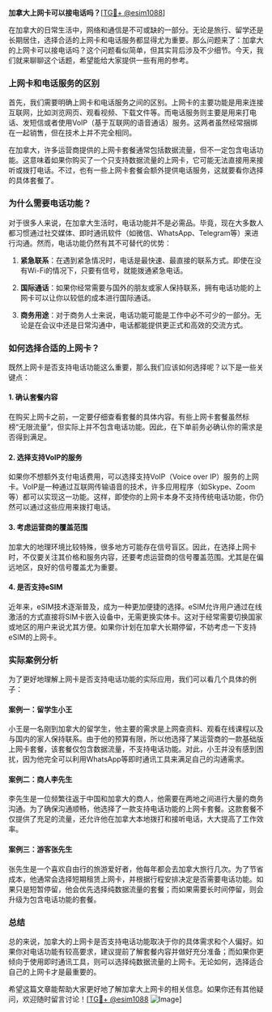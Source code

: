 **加拿大上网卡可以接电话吗？**[[TG💪+ @esim1088](https://t.me/s/esim1088)]

在加拿大的日常生活中，网络和通信是不可或缺的一部分。无论是旅行、留学还是长期居住，选择合适的上网卡和电话服务都显得尤为重要。那么问题来了：加拿大的上网卡可以接电话吗？这个问题看似简单，但其实背后涉及不少细节。今天，我们就来聊聊这个话题，希望能给大家提供一些有用的参考。

### 上网卡和电话服务的区别

首先，我们需要明确上网卡和电话服务之间的区别。上网卡的主要功能是用来连接互联网，比如浏览网页、观看视频、下载文件等。而电话服务则主要是用来打电话、发短信或者使用VoIP（基于互联网的语音通话）服务。这两者虽然经常捆绑在一起销售，但在技术上并不完全相同。

在加拿大，许多运营商提供的上网卡套餐通常包括数据流量，但不一定包含电话功能。这意味着如果你购买了一个只支持数据流量的上网卡，它可能无法直接用来接听或拨打电话。不过，也有一些上网卡套餐会额外提供电话服务，这就要看你选择的具体套餐了。

### 为什么需要电话功能？

对于很多人来说，在加拿大生活时，电话功能并不是必需品。毕竟，现在大多数人都习惯通过社交媒体、即时通讯软件（如微信、WhatsApp、Telegram等）来进行沟通。然而，电话功能仍然有其不可替代的优势：

1. **紧急联系**：在遇到紧急情况时，电话是最快速、最直接的联系方式。即使在没有Wi-Fi的情况下，只要有信号，就能拨通紧急电话。
   
2. **国际通话**：如果你经常需要与国外的朋友或家人保持联系，拥有电话功能的上网卡可以让你以较低的成本进行国际通话。

3. **商务用途**：对于商务人士来说，电话功能可能是工作中必不可少的一部分。无论是在会议中还是日常沟通中，电话都能提供更正式和高效的交流方式。

### 如何选择合适的上网卡？

既然上网卡是否支持电话功能这么重要，那么我们应该如何选择呢？以下是一些关键点：

#### 1. 确认套餐内容

在购买上网卡之前，一定要仔细查看套餐的具体内容。有些上网卡套餐虽然标榜“无限流量”，但实际上并不包含电话功能。因此，在下单前务必确认你的需求是否得到满足。

#### 2. 选择支持VoIP的服务

如果你不想额外支付电话费用，可以选择支持VoIP（Voice over IP）服务的上网卡。VoIP是一种通过互联网传输语音的技术，许多应用程序（如Skype、Zoom等）都可以实现这一功能。这样，即使你的上网卡本身不支持传统电话功能，你仍然可以通过这些应用来拨打电话。

#### 3. 考虑运营商的覆盖范围

加拿大的地理环境比较特殊，很多地方可能存在信号盲区。因此，在选择上网卡时，不仅要关注其价格和服务内容，还要考虑运营商的信号覆盖范围。尤其是在偏远地区，良好的信号覆盖尤为重要。

#### 4. 是否支持eSIM

近年来，eSIM技术逐渐普及，成为一种更加便捷的选择。eSIM允许用户通过在线激活的方式直接将SIM卡嵌入设备中，无需更换实体卡。这对于经常需要切换国家或地区的用户来说尤其方便。如果你计划在加拿大长期停留，不妨考虑一下支持eSIM的上网卡。

### 实际案例分析

为了更好地理解上网卡是否支持电话功能的实际应用，我们可以看几个具体的例子：

#### 案例一：留学生小王

小王是一名刚到加拿大的留学生，他主要的需求是上网查资料、观看在线课程以及与国内的家人保持联系。由于他的预算有限，所以他选择了某运营商的一款基础版上网卡套餐，该套餐仅包含数据流量，不支持电话功能。对此，小王并没有感到困扰，因为他完全可以利用WhatsApp等即时通讯工具来满足自己的沟通需求。

#### 案例二：商人李先生

李先生是一位频繁往返于中国和加拿大的商人，他需要在两地之间进行大量的商务沟通。为了确保沟通顺畅，他选择了一款支持电话功能的上网卡套餐。这款套餐不仅提供了充足的流量，还允许他在加拿大本地拨打和接听电话，大大提高了工作效率。

#### 案例三：游客张先生

张先生是一个喜欢自由行的旅游爱好者，他每年都会去加拿大旅行几次。为了节省成本，他通常会选择短期租赁上网卡，并根据行程安排决定是否需要电话功能。如果只是短暂停留，他会优先选择纯数据流量的套餐；而如果需要长时间停留，则会升级为包含电话功能的套餐。

### 总结

总的来说，加拿大的上网卡是否支持电话功能取决于你的具体需求和个人偏好。如果你对电话功能有较高要求，建议提前了解套餐内容并做好充分准备；而如果你更倾向于使用即时通讯工具，则可以选择纯数据流量的上网卡。无论如何，选择适合自己的上网卡才是最重要的。

希望这篇文章能帮助大家更好地了解加拿大上网卡的相关信息。如果你还有其他疑问，欢迎随时留言讨论！[[TG💪+ @esim1088](https://t.me/s/esim1088) ![Image](https://i.postimg.cc/4NQfJmqS/Snipaste-2025-05-13-00-14-12.png)]